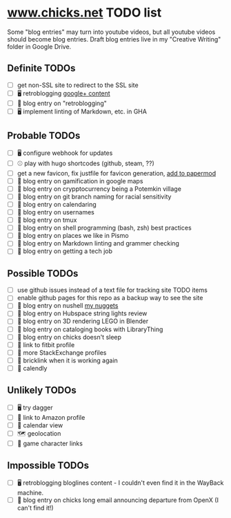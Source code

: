 # www.chicks.net TODO list

Some "blog entries" may turn into youtube videos, but all youtube videos should become blog entries.
Draft blog entries live in my "Creative Writing" folder in Google Drive.

## Definite TODOs
- [ ] get non-SSL site to redirect to the SSL site
- [ ] :desktop_computer: retroblogging [google+ content](https://github.com/chicks-net/google-plus-posts-dumper)
- [ ] :pencil: blog entry on "retroblogging"
- [ ] :desktop_computer: implement linting of Markdown, etc. in GHA

## Probable TODOs
- [ ] :desktop_computer: configure webhook for updates
- [ ] :baseball: play with hugo shortcodes (github, steam, ??)
- [ ] get a new favicon, fix justfile for favicon generation, [add to papermod](https://github.com/adityatelange/hugo-PaperMod/wiki/FAQs#adding-custom-favicons)
- [ ] :pencil: blog entry on gamification in google maps
- [ ] :pencil: blog entry on crypptocurrency being a Potemkin village
- [ ] :pencil: blog entry on git branch naming for racial sensitivity
- [ ] :pencil: blog entry on calendaring
- [ ] :pencil: blog entry on usernames
- [ ] :pencil: blog entry on tmux
- [ ] :pencil: blog entry on shell programming (bash, zsh) best practices
- [ ] :pencil: blog entry on places we like in Pismo
- [ ] :pencil: blog entry on Markdown linting and grammer checking
- [ ] :pencil: blog entry on getting a tech job

## Possible TODOs
- [ ] use github issues instead of a text file for tracking site TODO items
- [ ] enable github pages for this repo as a backup way to see the site
- [ ] :pencil: blog entry on nushell [my nuggets](https://gist.github.com/chicks-net/7fa2425f6afb14261f39352605019209)
- [ ] :pencil: blog entry on Hubspace string lights review
- [ ] :pencil: blog entry on 3D rendering LEGO in Blender
- [ ] :pencil: blog entry on cataloging books with LibraryThing
- [ ] :pencil: blog entry on chicks doesn't sleep
- [ ] :link: link to fitbit profile
- [ ] :link: more StackExchange profiles
- [ ] :link: bricklink when it is working again
- [ ] :link: calendly

## Unlikely TODOs
- [ ] :desktop_computer: try dagger
- [ ] :link: link to Amazon profile
- [ ] 📆 calendar view
- [ ] :world_map: geolocation
- [ ] :link: game character links

## Impossible TODOs
- [ ] :desktop_computer: retroblogging bloglines content - I couldn't even find it in the WayBack machine.
- [ ] :pencil: blog entry on chicks long email announcing departure from OpenX (I can't find it!)
